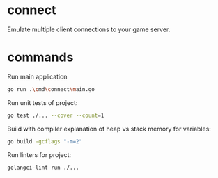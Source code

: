 <!--
SPDX-FileCopyrightText: © 2024 Melg Eight <public.melg8@gmail.com>

SPDX-License-Identifier: MIT
-->

# connect
Emulate multiple client connections to your game server.


# commands

Run main application
```bash
go run .\cmd\connect\main.go
```

Run unit tests of project:
```bash
go test ./... --cover --count=1
```

Build with compiler explanation of heap vs stack memory for variables:
```bash
go build -gcflags "-m=2"
```

Run linters for project:
```bash
golangci-lint run ./...
```